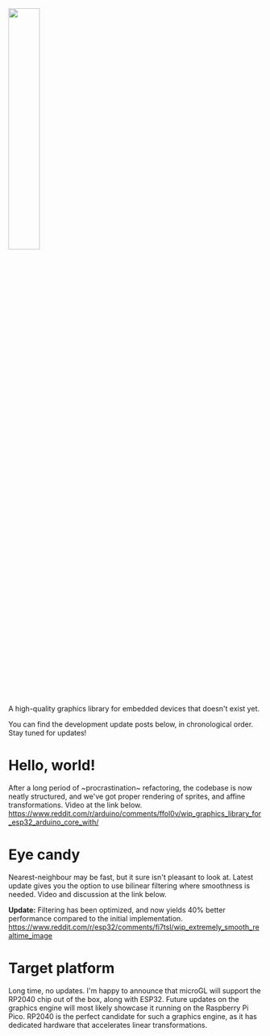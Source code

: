 <img src="https://i.imgur.com/5fdSk4G.png" width="35%">

A high-quality graphics library for embedded devices that doesn't exist yet.

You can find the development update posts below, in chronological order. Stay tuned for updates!

# Hello, world!

After a long period of ~procrastination~ refactoring, the codebase is now neatly structured, and we've got proper rendering of sprites, and affine transformations. Video at the link below.
https://www.reddit.com/r/arduino/comments/ffol0v/wip_graphics_library_for_esp32_arduino_core_with/

# Eye candy

Nearest-neighbour may be fast, but it sure isn't pleasant to look at. Latest update gives you the option to use bilinear filtering where smoothness is needed. Video and discussion at the link below.

**Update:** Filtering has been optimized, and now yields 40% better performance compared to the initial implementation.
https://www.reddit.com/r/esp32/comments/fi7tsl/wip_extremely_smooth_realtime_image

# Target platform

Long time, no updates. I'm happy to announce that microGL will support the RP2040 chip out of the box, along with ESP32. Future updates on the graphics engine will most likely showcase it running on the Raspberry Pi Pico. RP2040 is the perfect candidate for such a graphics engine, as it has dedicated hardware that accelerates linear transformations.
